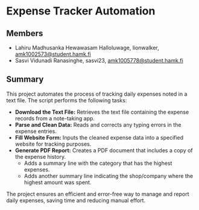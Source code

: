 # Expense Tracker Automation

## Members

- Lahiru Madhusanka Hewawasam Halloluwage, lionwalker, amk1002573@student.hamk.fi
- Sasvi Vidunadi Ranasinghe, sasvi23, amk1005778@student.hamk.fi

## Summary

This project automates the process of tracking daily expenses noted in a text file. The script performs the following tasks:

- __Download the Text File:__ Retrieves the text file containing the expense records from a note-taking app.
- __Parse and Clean Data:__ Reads and corrects any typing errors in the expense entries.
- __Fill Website Form:__ Inputs the cleaned expense data into a specified website for tracking purposes.
- __Generate PDF Report:__ Creates a PDF document that includes a copy of the expense history.
  - Adds a summary line with the category that has the highest expenses.
  - Adds another summary line indicating the shop/company where the highest amount was spent.

The project ensures an efficient and error-free way to manage and report daily expenses, saving time and reducing manual effort.